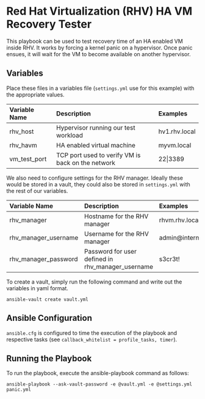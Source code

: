 
# Red Hat Virtualization (RHV) HA VM Recovery Tester
This playbook can be used to test recovery time of an HA enabled VM inside RHV. It works by forcing a kernel panic on a hypervisor. Once panic ensues, it will wait for the VM to become available on another hypervisor.

## Variables
Place these files in a variables file (`settings.yml` use for this example) with the appropriate values.

|Variable Name|Description|Examples|
|:---|:---|:---|
|rhv_host|Hypervisor running our test workload|hv1.rhv.local|
|rhv_havm|HA enabled virtual machine|myvm.local|
|vm_test_port|TCP port used to verify VM is back on the network|22\|3389|

We also need to configure settings for the RHV manager. Ideally these would be stored in a vault, they could also be stored in `settings.yml` with the rest of our variables.

|Variable Name|Description|Examples|
|:---|:---|:---|
|rhv_manager|Hostname for the RHV manager|rhvm.rhv.local|
|rhv_manager_username|Username for the RHV manager|admin@internal|
|rhv_manager_password|Password for user defined in rhv_manager_username|s3cr3t!|

To create a vault, simply run the following command and write out the variables in yaml format.

`ansible-vault create vault.yml`

## Ansible Configuration
`ansible.cfg` is configured to time the execution of the playbook and respective tasks (see `callback_whitelist = profile_tasks, timer`).

## Running the Playbook
To run the playbook, execute the ansible-playbook command as follows:

`ansible-playbook --ask-vault-password -e @vault.yml -e @settings.yml panic.yml`
